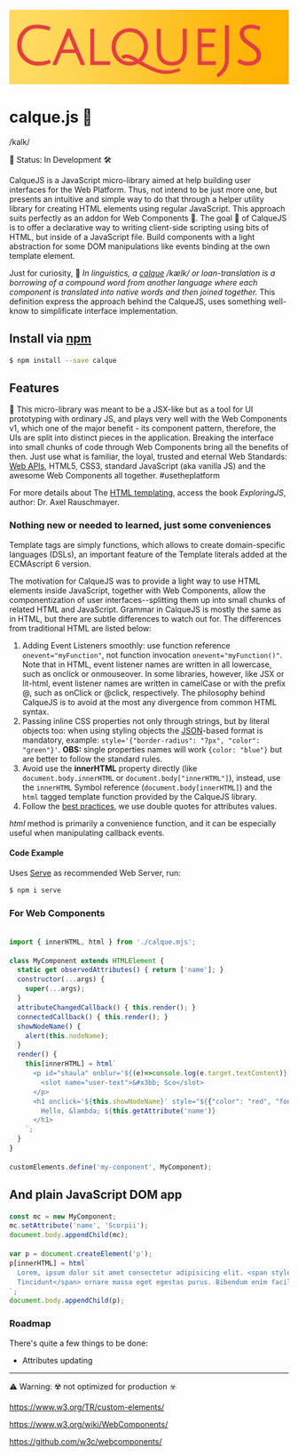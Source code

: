 ![ogImage](calque.png)

# calque.js 📑
/kalk/

🚧 Status: In Development 🛠️

CalqueJS is a JavaScript micro-library aimed at help building user interfaces for the Web Platform. Thus, not intend to be just more one, but presents an intuitive and simple way to do that through a helper utility library for creating HTML elements using regular JavaScript. This approach suits perfectly as an addon for Web Components 🚾. The goal 🎯 of CalqueJS is to offer a declarative way to writing client-side scripting using bits of HTML, but inside of a JavaScript file. Build components with a light abstraction for some DOM manipulations like events binding at the own template element.

Just for curiosity, 🤔 _In linguistics, a [calque](https://en.wikipedia.org/wiki/Calque) /kælk/ or loan-translation is a borrowing of a compound word from another language where each component is translated into native words and then joined together._ This definition express the approach behind the CalqueJS, uses something well-know to simplificate interface implementation.

## Install via [npm](https://npmjs.com)

```sh
$ npm install --save calque
```

## Features

🔧 This micro-library was meant to be a JSX-like but as a tool for UI prototyping with ordinary JS, and plays very well with the Web Components v1, which one of the major benefit - its component pattern, therefore, the UIs are split into distinct pieces in the application. Breaking the interface into small chunks of code through Web Components bring all the benefits of then. Just use what is familiar, the loyal, trusted and eternal Web Standards: [Web APIs](https://developer.mozilla.org/en-US/docs/Web/API), HTML5, CSS3, standard JavaScript (aka vanilla JS) and the awesome Web Components all together. #usetheplatform

For more details about The [HTML templating](http://exploringjs.com/es6/ch_template-literals.html#sec_html-tag-function-implementation), access the book _ExploringJS_, author: Dr. Axel Rauschmayer.

### Nothing new or needed to learned, just some conveniences

Template tags are simply functions, which allows to create domain-specific languages (DSLs), an important feature of the Template literals added at the ECMAscript 6 version.

The motivation for CalqueJS was to provide a light way to use HTML elements inside JavaScript, together with Web Components, allow the componentization of user interfaces--splitting them up into small chunks of related HTML and JavaScript. Grammar in CalqueJS is mostly the same as in HTML, but there are subtle differences to watch out for. The differences from traditional HTML are listed below:

1. Adding Event Listeners smoothly: use function reference `onevent="myFunction"`, not function invocation `onevent="myFunction()"`. Note that in HTML, event listener names are written in all lowercase, such as onclick or onmouseover. In some libraries, however, like JSX or lit-html, event listener names are written in camelCase or with the prefix @, such as onClick or @click, respectively. The philosophy behind CalqueJS is to avoid at the most any divergence from common HTML syntax.
2. Passing inline CSS properties not only through strings, but by literal objects too: when using styling objects the [JSON](https://www.json.org/)-based format is mandatory, example: `style='{"border-radius": "7px", "color": "green"}'`. **OBS:** single properties names will work `{color: "blue"}` but are better to follow the standard rules.
3. Avoid use the **innerHTML** property directly (like `document.body.innerHTML` or `document.body["innerHTML"]`), instead, use the `innerHTML` Symbol reference (`document.body[innerHTML]`) and the  `html` tagged template function provided by the CalqueJS library.
4. Follow the [best practices](https://google.github.io/styleguide/htmlcssguide.html#HTML_Quotation_Marks), we use double quotes for attributes values.

_html_ method is primarily a convenience function, and it can be especially useful when manipulating callback events.

#### Code Example

Uses [Serve](https://github.com/zeit/serve) as recommended Web Server, run:

```sh
$ npm i serve
```

### For Web Components

```javascript

import { innerHTML, html } from './calque.mjs';

class MyComponent extends HTMLElement {
  static get observedAttributes() { return ['name']; }
  constructor(...args) {
    super(...args);
  }
  attributeChangedCallback() { this.render(); }
  connectedCallback() { this.render(); }
  showNodeName() {
    alert(this.nodeName);
  }
  render() {
    this[innerHTML] = html`
      <p id="shaula" onblur='${(e)=>console.log(e.target.textContent)}' class='par' name="λ" contenteditable>
        <slot name="user-text">&#x3bb; Sco</slot>
      </p>
      <h1 onclick='${this.showNodeName}' style="${{"color": "red", "font-size": "5em"}}">
        Hello, &lambda; ${this.getAttribute('name')}
      </h1>
    `;
  }
}

customElements.define('my-component', MyComponent);

```

## And plain JavaScript DOM app

```js
const mc = new MyComponent;
mc.setAttribute('name', 'Scorpii');
document.body.appendChild(mc);

var p = document.createElement('p');
p[innerHTML] = html`
  Lorem, ipsum dolor sit amet consectetur adipisicing elit. <span style="${{"color": "green"}}">
  Tincidunt</span> ornare massa eget egestas purus. Bibendum enim facilisis gravida neque convallis a. Vitae suscipit tellus mauris a diam maecenas. Ultricies leo integer malesuada nunc vel risus commodo viverra maecenas.
`;
document.body.appendChild(p);

```

### Roadmap
There's quite a few things to be done:
- Attributes updating

---

⚠️ Warning: ☢️ not optimized for production ☣️

https://www.w3.org/TR/custom-elements/

https://www.w3.org/wiki/WebComponents/

https://github.com/w3c/webcomponents/
